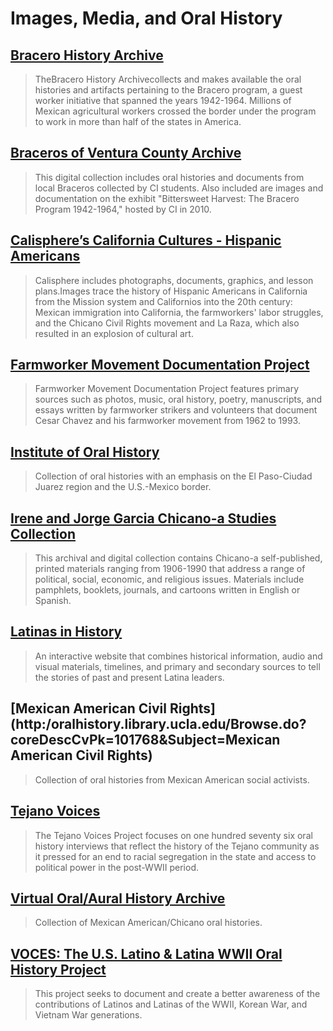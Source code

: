 # Images, Media, and Oral History

## [Bracero History Archive](http:/braceroarchive.org/)

> TheBracero History Archivecollects and makes available the oral histories and artifacts pertaining to the Bracero program, a guest worker initiative that spanned the years 1942-1964. Millions of Mexican agricultural workers crossed the border under the program to work in more than half of the states in America.

## [Braceros of Ventura County Archive](http:/repository.library.csuci.edu/handle/10139/2754)

> This digital collection includes oral histories and documents from local Braceros collected by CI students. Also included are images and documentation on the exhibit "Bittersweet Harvest: The Bracero Program 1942-1964," hosted by CI in 2010.

## [Calisphere’s California Cultures - Hispanic Americans](http:/www.calisphere.universityofcalifornia.edu/calcultures/ethnic_groups/ethnic3.html)

> Calisphere includes photographs, documents, graphics, and lesson plans.Images trace the history of Hispanic Americans in California from the Mission system and Californios into the 20th century: Mexican immigration into California, the farmworkers' labor struggles, and the Chicano Civil Rights movement and La Raza, which also resulted in an explosion of cultural art.

## [Farmworker Movement Documentation Project](http:/farmworkermovement.com/medias/)

> Farmworker Movement Documentation Project features primary sources such as photos, music, oral history, poetry, manuscripts, and essays written by farmworker strikers and volunteers that document Cesar Chavez and his farmworker movement from 1962 to 1993.

## [Institute of Oral History](http:/digitalcommons.utep.edu/oral_history/)

> Collection of oral histories with an emphasis on the El Paso-Ciudad Juarez region and the U.S.-Mexico border.

## [Irene and Jorge Garcia Chicano-a Studies Collection](http:/repository.library.csuci.edu/handle/10139/6501)

> This archival and digital collection contains Chicano-a self-published, printed materials ranging from 1906-1990 that address a range of political, social, economic, and religious issues. Materials include pamphlets, booklets, journals, and cartoons written in English or Spanish.

## [Latinas in History](http:/depthome.brooklyn.cuny.edu/latinashistory/latinashistory.html)

> An interactive website that combines historical information, audio and visual materials, timelines, and primary and secondary sources to tell the stories of past and present Latina leaders.

## [Mexican American Civil Rights](http:/oralhistory.library.ucla.edu/Browse.do?coreDescCvPk=101768&Subject=Mexican American Civil Rights)

> Collection of oral histories from Mexican American social activists.

## [Tejano Voices](http:/library.uta.edu/tejanovoices/)

> The Tejano Voices Project focuses on one hundred seventy six oral history interviews that reflect the history of the Tejano community as it pressed for an end to racial segregation in the state and access to political power in the post-WWII period.

## [Virtual Oral/Aural History Archive](http:/symposia.library.csulb.edu/iii/cpro/CommunityViewPage.external;jsessionid=2A10B69B5FA7E5D9647195EE9C59ED91?lang=eng&sp=1000031&suite=def)

> Collection of Mexican American/Chicano oral histories.

## [VOCES: The U.S. Latino & Latina WWII Oral History Project](http:/www.lib.utexas.edu/voces/)

> This project seeks to document and create a better awareness of the contributions of Latinos and Latinas of the WWII, Korean War, and Vietnam War generations.



